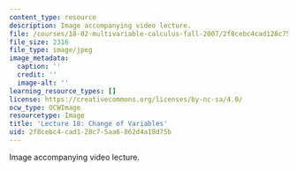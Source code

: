 ```yaml
---
content_type: resource
description: Image accompanying video lecture.
file: /courses/18-02-multivariable-calculus-fall-2007/2f8cebc4cad128c75aa6862d4a18d75b_18.jpg
file_size: 2316
file_type: image/jpeg
image_metadata:
  caption: ''
  credit: ''
  image-alt: ''
learning_resource_types: []
license: https://creativecommons.org/licenses/by-nc-sa/4.0/
ocw_type: OCWImage
resourcetype: Image
title: 'Lecture 18: Change of Variables'
uid: 2f8cebc4-cad1-28c7-5aa6-862d4a18d75b
---
```

Image accompanying video lecture.